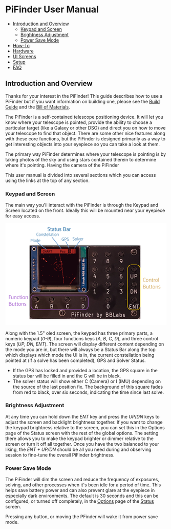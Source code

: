 # PiFinder User Manual

- [Introduction and Overview](user_guide.md#introduction-and-overview)
  * [Keypad and Screen](#keypad-and-screen)
  * [Brightness Adjustment](#brightness-adjustment)
  * [Power Save Mode](#power-save-mode)
- [How-To](user_guide_howto.md)
- [Hardware](user_guide_hw.md)
- [UI Screens](user_guide_ui.md)
- [Setup](user_guide_setup.md)
- [FAQ](user_guide_faq.md)

## Introduction and Overview
Thanks for your interest in the PiFinder!  This guide describes how to use a PiFinder but if you want information on building one, please see the [Build Guide](./build_guide.md) and the [Bill of Materials](BOM.md).

The PiFinder is a self-contained telescope positioning device.  It will let you know where your telescope is pointed, provide the ability to choose a particular target (like a Galaxy or other DSO) and direct you on how to move your telescope to find that object.  There are some other nice features along with these core functions, but the PiFinder is designed primarily as a way to get interesting objects into your eyepiece so you can take a look at them.

The primary way PiFinder determines where your telescope is pointing is by taking photos of the sky and using stars contained therein to determine where it's pointing.  Having the camera of the PiFinder 

This user manual is divided into several sections which you can access using the links at the top of any section.  

### Keypad and Screen
The main way you'll interact with the PiFinder is through the Keypad and Screen located on the front.  Ideally this will be mounted near your eyepiece for easy access. 

![Hardware UI Overview](../images/ui_reference.png)

Along with the 1.5" oled screen, the keypad has three primary parts, a numeric keypad (_0-9_), four functions keys (_A, B, C, D_), and three control keys (_UP, DN, ENT_).  The screen will display different content depending on the mode you are in, but there will always be a Status Bar along the top which displays which mode the UI is in, the current constellation being pointed at (if a solve has been completed), GPS and Solver Status.

- If the GPS has locked and provided a location, the GPS square in the status bar will be filled in and the G will be in black.  
- The solver status will show either C (Camera) or I (IMU) depending on the source of the last position fix.  The background of this square fades from red to black, over six seconds, indicating the time since last solve.  

### Brightness Adjustment
At any time you can hold down the _ENT_ key and press the _UP_/_DN_ keys to adjust the screen and backlight brightness together.  If you want to change the keypad brightness relative to the screen, you can set this in the Options page of the Status screen with the rest of the global options.  The setting there allows you to make the keypad brighter or dimmer relative to the screen or turn it off all together.  Once you have the two balanced to your liking, the _ENT + UP/DN_ should be all you need during and observing session to fine-tune the overall PiFinder brightness.

### Power Save Mode

The PiFinder will dim the screen and reduce the frequency of exposures, solving, and other processes when it's been idle for a period of time.  This helps save battery power and can also prevent glare at the eyepiece in especially dark environments.  The default is 30 seconds and this can be configured, or turned off completely, in the [Options](user_guide_ui.md#options) page of the [Status](user_guide_ui.md#status) screen.

Pressing any button, or moving the PFinder will wake it from power save mode.
